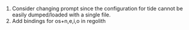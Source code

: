   1. Consider changing prompt since the configuration for tide cannot be easily
	 dumped/loaded with a single file.
  2. Add bindings for os+n,e,i,o in regolith
